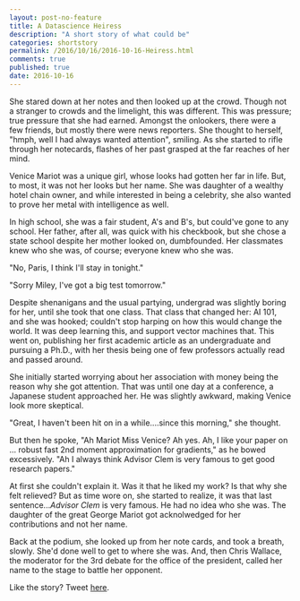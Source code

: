 ```yaml
---
layout: post-no-feature
title: A Datascience Heiress
description: "A short story of what could be"
categories: shortstory
permalink: /2016/10/16/2016-10-16-Heiress.html
comments: true
published: true
date: 2016-10-16
---
```


She stared down at her notes and then looked up at the crowd. Though not a stranger to crowds and the limelight, this was different. This was pressure; true pressure that she had earned. Amongst the onlookers, there were a few friends, but mostly there were news reporters. She thought to herself, "hmph, well I had always wanted attention", smiling. As she started to rifle through her notecards, flashes of her past grasped at the far reaches of her mind.

Venice Mariot was a unique girl, whose looks had gotten her far in life. But, to most, it was not her looks but her name. She was daughter of a wealthy hotel chain owner, and while interested in being a celebrity, she also wanted to prove her metal with intelligence as well. 

In high school, she was a fair student, A's and B's, but could've gone to any school. Her father, after all, was quick with his checkbook, but she chose a state school despite her mother looked on, dumbfounded. Her classmates knew who she was, of course; everyone knew who she was.

"No, Paris, I think I'll stay in tonight."

"Sorry Miley, I've got a big test tomorrow."

Despite shenanigans and the usual partying, undergrad was slightly boring for her, until she took that one class. That class that changed her: AI 101, and she was hooked; couldn't stop harping on how this would change the world. It was deep learning this, and support vector machines that. This went on, publishing her first academic article as an undergraduate and pursuing a Ph.D., with her thesis being one of few professors actually read and passed around.

She initially started worrying about her association with money being the reason why she got attention. That was until one day at a conference, a Japanese student approached her. He was slightly awkward, making Venice look more skeptical.

"Great, I haven't been hit on in a while....since this morning," she thought.

But then he spoke, "Ah Mariot Miss Venice? Ah yes. Ah, I like your paper on ... robust fast 2nd moment approximation for gradients," as he bowed excessively. "Ah I always think Advisor Clem is very famous to get good research papers."

At first she couldn't explain it. Was it that he liked my work? Is that why she felt relieved? But as time wore on, she started to realize, it was that last sentence...*Advisor Clem* is very famous. He had no idea who she was. The daughter of the great George Mariot got acknolwedged for her contributions and not her name.


Back at the podium, she looked up from her note cards, and took a breath, slowly. She'd done well to get to where she was. And, then Chris Wallace, the moderator for the 3rd debate for the office of the president, called her name to the stage to battle her opponent.

Like the story? Tweet [here](http://twitter.com/karl_ni).
